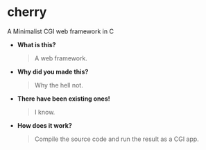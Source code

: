 # cherry
A Minimalist CGI web framework in C

- **What is this?** 
  > A web framework.

- **Why did you made this?** 
  > Why the hell not.

- **There have been existing ones!**
  > I know.
  
- **How does it work?**
  > Compile the source code and run the result as a CGI app.

